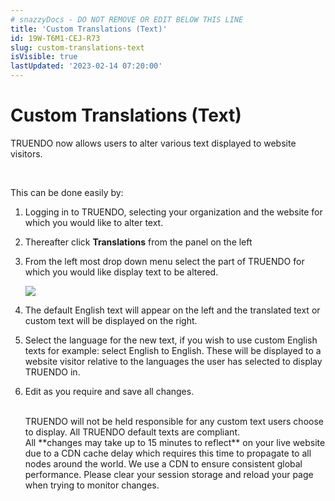 ```yaml
---
# snazzyDocs - DO NOT REMOVE OR EDIT BELOW THIS LINE
title: 'Custom Translations (Text)'
id: 19W-T6M1-CEJ-R73
slug: custom-translations-text
isVisible: true
lastUpdated: '2023-02-14 07:20:00'
---
```

# Custom Translations (Text)

TRUENDO now allows users to alter various text displayed to website visitors.

<br />

This can be done easily by:

1. Logging in to TRUENDO, selecting your organization and the website for which you would like to alter text.
2. Thereafter click **Translations** from the panel on the left
3. From the left most drop down menu select the part of TRUENDO for which you would like display text to be altered.
    
    <img src="https://app.snazzydocs.com/storage/users/hEfI2V55cVTdM5ty/docs/G2IomO8914MUXZZJ/images/6IM3TC49kgbq5MTgTaO3.png" />
4. The default English text will appear on the left and the translated text or custom text will be displayed on the right.
5. Select the language for the new text, if you wish to use custom English texts for example: select English to English. These will be displayed to a website visitor relative to the languages the user has selected to display TRUENDO in.
6. Edit as you require and save all changes.
    
    <br />
    
    <div class="sd-callout" data-callout-type="alert">TRUENDO will not be held responsible for any custom text users choose to display. All TRUENDO default texts are compliant.</div>  
      
    <div class="sd-callout" data-callout-type="warning">All **changes may take up to 15 minutes to reflect** on your live website due to a CDN cache delay which requires this time to propagate to all nodes around the world. We use a CDN to ensure consistent global performance. Please clear your session storage and reload your page when trying to monitor changes.</div>

<br />

<br />

<br />